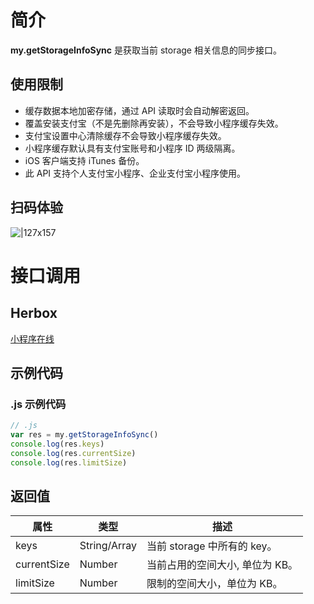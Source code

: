 
# 简介
**my.getStorageInfoSync** 是获取当前 storage 相关信息的同步接口。

## 使用限制

- 缓存数据本地加密存储，通过 API 读取时会自动解密返回。
- 覆盖安装支付宝（不是先删除再安装），不会导致小程序缓存失效。
- 支付宝设置中心清除缓存不会导致小程序缓存失效。
- 小程序缓存默认具有支付宝账号和小程序 ID 两级隔离。
- iOS 客户端支持 iTunes 备份。
- 此 API 支持个人支付宝小程序、企业支付宝小程序使用。

## 扫码体验
![|127x157](https://gw.alipayobjects.com/zos/skylark-tools/public/files/4f05973521afe7c35c64f84c2fd19ea8.jpeg#align=left&display=inline&height=157&margin=%5Bobject%20Object%5D&originHeight=157&originWidth=127&status=done&style=none&width=127)

# 接口调用

## Herbox
[小程序在线](https://herbox-embed.alipay.com/s/doc-storage?&chInfo=openhome-doc) 

## 示例代码

### .js 示例代码
```javascript
// .js
var res = my.getStorageInfoSync()
console.log(res.keys)
console.log(res.currentSize)
console.log(res.limitSize)
```

## 返回值
| **属性** | **类型** | **描述** |
| --- | --- | --- |
| keys | String/Array | 当前 storage 中所有的 key。 |
| currentSize | Number | 当前占用的空间大小, 单位为 KB。 |
| limitSize | Number | 限制的空间大小，单位为 KB。 |

